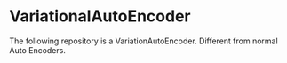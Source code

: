 # VariationalAutoEncoder
The following repository is a VariationAutoEncoder. Different from normal Auto Encoders.
